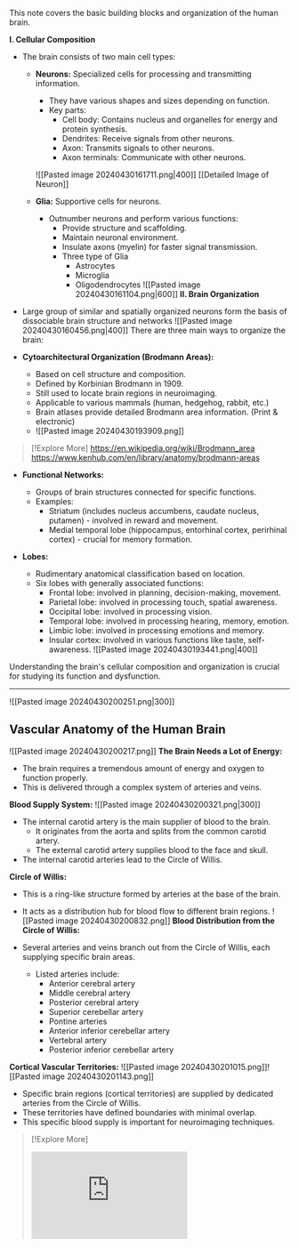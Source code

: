 This note covers the basic building blocks and organization of the human brain.


**I. Cellular Composition**
- The brain consists of two main cell types:
    - **Neurons:** Specialized cells for processing and transmitting information.
        - They have various shapes and sizes depending on function.
        - Key parts:
            - Cell body: Contains nucleus and organelles for energy and protein synthesis.
            - Dendrites: Receive signals from other neurons.
            - Axon: Transmits signals to other neurons.
            - Axon terminals: Communicate with other neurons.
       
		![[Pasted image 20240430161711.png|400]]
				    [[Detailed Image of Neuron]]

	- **Glia:** Supportive cells for neurons.
	    - Outnumber neurons and perform various functions:
	        - Provide structure and scaffolding.
	        - Maintain neuronal environment.
	        - Insulate axons (myelin) for faster signal transmission.
	        - Three type of Glia
		        - Astrocytes
		        - Microglia
		        - Oligodendrocytes
		![[Pasted image 20240430161104.png|600]]
**II. Brain Organization**

- Large group of similar and spatially organized neurons form the basis of dissociable brain structure and networks
![[Pasted image 20240430160456.png|400]]
There are three main ways to organize the brain:

- **Cytoarchitectural Organization (Brodmann Areas):**
    - Based on cell structure and composition.
    - Defined by Korbinian Brodmann in 1909.
    - Still used to locate brain regions in neuroimaging.
    - Applicable to various mammals (human, hedgehog, rabbit, etc.)
    - Brain atlases provide detailed Brodmann area information. (Print & electronic)
    - ![[Pasted image 20240430193909.png]]

>[!Explore More] 
>https://en.wikipedia.org/wiki/Brodmann_area
>https://www.kenhub.com/en/library/anatomy/brodmann-areas



- **Functional Networks:**
    
    - Groups of brain structures connected for specific functions.
    - Examples:
        - Striatum (includes nucleus accumbens, caudate nucleus, putamen) - involved in reward and movement.
        - Medial temporal lobe (hippocampus, entorhinal cortex, perirhinal cortex) - crucial for memory formation.
    
- **Lobes:**
    - Rudimentary anatomical classification based on location.
    - Six lobes with generally associated functions:
        - Frontal lobe: involved in planning, decision-making, movement.
        - Parietal lobe: involved in processing touch, spatial awareness.
        - Occipital lobe: involved in processing vision.
        - Temporal lobe: involved in processing hearing, memory, emotion.
        - Limbic lobe: involved in processing emotions and memory.
        - Insular cortex: involved in various functions like taste, self-awareness.
			![[Pasted image 20240430193441.png|400]]

Understanding the brain's cellular composition and organization is crucial for studying its function and dysfunction.


---
![[Pasted image 20240430200251.png|300]]
## Vascular Anatomy of the Human Brain

![[Pasted image 20240430200217.png]]
**The Brain Needs a Lot of Energy:**

- The brain requires a tremendous amount of energy and oxygen to function properly.
- This is delivered through a complex system of arteries and veins.

**Blood Supply System:**
![[Pasted image 20240430200321.png|300]]
- The internal carotid artery is the main supplier of blood to the brain.
    - It originates from the aorta and splits from the common carotid artery.
    - The external carotid artery supplies blood to the face and skull.
- The internal carotid arteries lead to the Circle of Willis.

**Circle of Willis:**

- This is a ring-like structure formed by arteries at the base of the brain.
- It acts as a distribution hub for blood flow to different brain regions.
![[Pasted image 20240430200832.png]]
**Blood Distribution from the Circle of Willis:**

- Several arteries and veins branch out from the Circle of Willis, each supplying specific brain areas.
    - Listed arteries include:
        - Anterior cerebral artery
        - Middle cerebral artery
        - Posterior cerebral artery
        - Superior cerebellar artery
        - Pontine arteries
        - Anterior inferior cerebellar artery
        - Vertebral artery
        - Posterior inferior cerebellar artery

**Cortical Vascular Territories:**
![[Pasted image 20240430201015.png]]![[Pasted image 20240430201143.png]]
- Specific brain regions (cortical territories) are supplied by dedicated arteries from the Circle of Willis.
- These territories have defined boundaries with minimal overlap.
- This specific blood supply is important for neuroimaging techniques.


>[!Explore More] 
><iframe width="280" height="157" src="https://www.youtube.com/embed/McR7mc1AcRE" frameborder="0" allowfullscreen></iframe>
